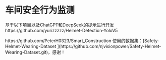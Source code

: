 # 车间安全行为监测
<p>基于以下项目以及ChatGPT和DeepSeek的提示进行开发
https://github.com/yurizzzzz/Helmet-Detection-YoloV5</p>
<p>https://github.com/PeterH0323/Smart_Construction
使用的数据集：[Safety-Helmet-Wearing-Dataset ](https://github.com/njvisionpower/Safety-Helmet-Wearing-Dataset.git)，感谢！</p>
